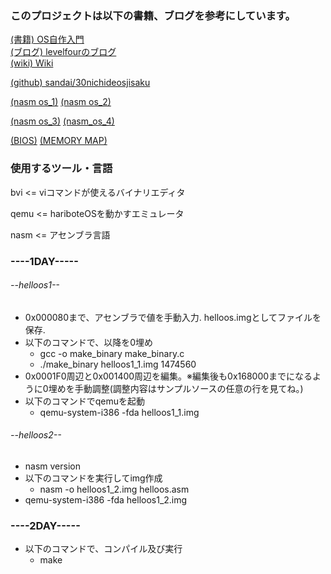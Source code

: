 ### このプロジェクトは以下の書籍、ブログを参考にしています。

[(書籍)  OS自作入門](http://taiyopworks.com/books/36)  
[(ブログ)  levelfourのブログ](http://cyberbird.indiesj.com/x86%E3%80%80os%E8%87%AA%E4%BD%9C%E5%85%A5%E9%96%80/?pageNo=4)  
[(wiki)  Wiki](http://hrb.osask.jp/wiki/?advance)  

[(github) sandai/30nichideosjisaku](https://github.com/sandai/30nichideosjisaku)  


[(nasm os_1)](http://blogger.fastriver.net/2010/12/gasos.html)
[(nasm os_2)](http://d.hatena.ne.jp/big-eyed-hamster/searchdiary?word=%2A%5BOS%BC%AB%BA%EE%C6%FE%CC%E7%5D)

[(nasm os_3)](http://d.hatena.ne.jp/mokehehe/20110215/nasm)
[(nasm_os_4)](http://pinako.blog33.fc2.com/blog-entry-50.html)


[(BIOS)](http://community.osdev.info/?(AT)BIOS)
[(MEMORY MAP)](http://community.osdev.info/?(AT)memorymap)


### 使用するツール・言語
bvi <= viコマンドが使えるバイナリエディタ  

qemu <= hariboteOSを動かすエミュレータ

nasm <= アセンブラ言語


### ----1DAY-----
###### --helloos1--
* 0x000080まで、アセンブラで値を手動入力. helloos.imgとしてファイルを保存.
* 以下のコマンドで、以降を0埋め
  * gcc -o make_binary make_binary.c
  * ./make_binary helloos1_1.img 1474560
* 0x0001F0周辺と0x001400周辺を編集。※編集後も0x168000までになるように0埋めを手動調整(調整内容はサンプルソースの任意の行を見てね。)
* 以下のコマンドでqemuを起動
  * qemu-system-i386 -fda helloos1_1.img

###### --helloos2--
* nasm version
* 以下のコマンドを実行してimg作成
  * nasm -o helloos1_2.img helloos.asm
* qemu-system-i386 -fda helloos1_2.img


### ----2DAY-----
* 以下のコマンドで、コンパイル及び実行
  * make




